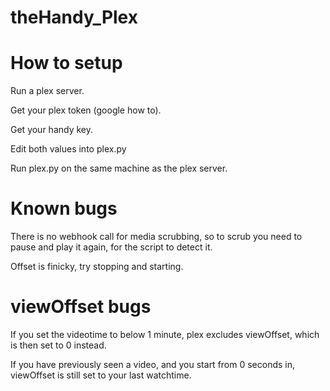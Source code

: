 # theHandy_Plex

# How to setup
Run a plex server.

Get your plex token (google how to).

Get your handy key.


Edit both values into plex.py

Run plex.py on the same machine as the plex server.

# Known bugs
There is no webhook call for media scrubbing, so to scrub you need to pause and play it again, for the script to detect it.

Offset is finicky, try stopping and starting.

# viewOffset bugs
If you set the videotime to below 1 minute, plex excludes viewOffset, which is then set to 0 instead.

If you have previously seen a video, and you start from 0 seconds in, viewOffset is still set to your last watchtime.

